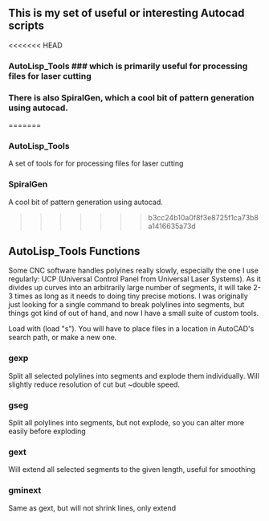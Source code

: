 ## This is my set of useful or interesting Autocad scripts

<<<<<<< HEAD
### AutoLisp_Tools ### which is primarily useful for processing files for laser cutting
### There is also SpiralGen, which a cool bit of pattern generation using autocad. 
=======
### AutoLisp_Tools
A set of tools for for processing files for laser cutting
### SpiralGen
A cool bit of pattern generation using autocad. 
>>>>>>> b3cc24b10a0f8f3e8725f1ca73b8a1416635a73d

 

## AutoLisp_Tools Functions

Some CNC software handles polyines really slowly, especially the one I use regularly: UCP (Universal Control Panel from Universal Laser Systems). As it divides up curves into an arbitrarily large number of segments, it will take 2-3 times as long as it needs to doing tiny precise motions. I was originally just looking for a single command to break polylines into segments, but things got kind of out of hand, and now I have a small suite of custom tools. 

Load with (load "s"). You will have to place files in a location in AutoCAD's search path, or make a new one.

### gexp
Split all selected polylines into segments and explode them individually. Will slightly reduce resolution of cut but \~double speed.

### gseg
Split all polylines into segments, but not explode, so you can alter more easily before exploding

### gext
Will extend all selected segments to the given length, useful for smoothing

### gminext
Same as gext, but will not shrink lines, only extend

